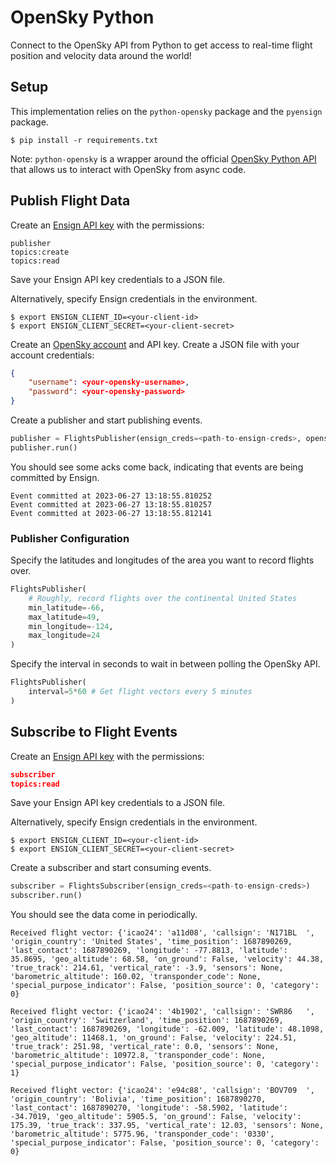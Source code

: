 # OpenSky Python

Connect to the OpenSky API from Python to get access to real-time flight position and velocity data around the world!

## Setup

This implementation relies on the `python-opensky` package and the `pyensign` package.

```
$ pip install -r requirements.txt
```

Note: `python-opensky` is a wrapper around the official [OpenSky Python API](https://openskynetwork.github.io/opensky-api/python.html) that allows us to interact with OpenSky from async code.

## Publish Flight Data

Create an [Ensign API key](https://rotational.app) with the permissions:

```
publisher
topics:create
topics:read
```

Save your Ensign API key credentials to a JSON file.

Alternatively, specify Ensign credentials in the environment.
```
$ export ENSIGN_CLIENT_ID=<your-client-id>
$ export ENSIGN_CLIENT_SECRET=<your-client-secret>
```

Create an [OpenSky account](https://opensky-network.org/) and API key. Create a JSON file with your account credentials:

```json
{
    "username": <your-opensky-username>,
    "password": <your-opensky-password>
}
```

Create a publisher and start publishing events.

```python
publisher = FlightsPublisher(ensign_creds=<path-to-ensign-creds>, opensky_creds=<path-to-opensky-creds>)
publisher.run()
```

You should see some acks come back, indicating that events are being committed by Ensign.

```
Event committed at 2023-06-27 13:18:55.810252
Event committed at 2023-06-27 13:18:55.810257
Event committed at 2023-06-27 13:18:55.812141
```

### Publisher Configuration

Specify the latitudes and longitudes of the area you want to record flights over.

```python
FlightsPublisher(
    # Roughly, record flights over the continental United States
    min_latitude=-66,
    max_latitude=49,
    min_longitude=-124,
    max_longitude=24
)
```

Specify the interval in seconds to wait in between polling the OpenSky API.

```python
FlightsPublisher(
    interval=5*60 # Get flight vectors every 5 minutes
)
```

## Subscribe to Flight Events

Create an [Ensign API key](https://rotational.app) with the permissions:

```json
subscriber
topics:read
```

Save your Ensign API key credentials to a JSON file.

Alternatively, specify Ensign credentials in the environment.
```
$ export ENSIGN_CLIENT_ID=<your-client-id>
$ export ENSIGN_CLIENT_SECRET=<your-client-secret>
```

Create a subscriber and start consuming events.

```python
subscriber = FlightsSubscriber(ensign_creds=<path-to-ensign-creds>)
subscriber.run()
```

You should see the data come in periodically.

```
Received flight vector: {'icao24': 'a11d08', 'callsign': 'N171BL  ', 'origin_country': 'United States', 'time_position': 1687890269, 'last_contact': 1687890269, 'longitude': -77.8813, 'latitude': 35.8695, 'geo_altitude': 68.58, 'on_ground': False, 'velocity': 44.38, 'true_track': 214.61, 'vertical_rate': -3.9, 'sensors': None, 'barometric_altitude': 160.02, 'transponder_code': None, 'special_purpose_indicator': False, 'position_source': 0, 'category': 0}

Received flight vector: {'icao24': '4b1902', 'callsign': 'SWR86   ', 'origin_country': 'Switzerland', 'time_position': 1687890269, 'last_contact': 1687890269, 'longitude': -62.009, 'latitude': 48.1098, 'geo_altitude': 11468.1, 'on_ground': False, 'velocity': 224.51, 'true_track': 251.98, 'vertical_rate': 0.0, 'sensors': None, 'barometric_altitude': 10972.8, 'transponder_code': None, 'special_purpose_indicator': False, 'position_source': 0, 'category': 1}

Received flight vector: {'icao24': 'e94c88', 'callsign': 'BOV709  ', 'origin_country': 'Bolivia', 'time_position': 1687890270, 'last_contact': 1687890270, 'longitude': -58.5902, 'latitude': -34.7019, 'geo_altitude': 5905.5, 'on_ground': False, 'velocity': 175.39, 'true_track': 337.95, 'vertical_rate': 12.03, 'sensors': None, 'barometric_altitude': 5775.96, 'transponder_code': '0330', 'special_purpose_indicator': False, 'position_source': 0, 'category': 0}
```